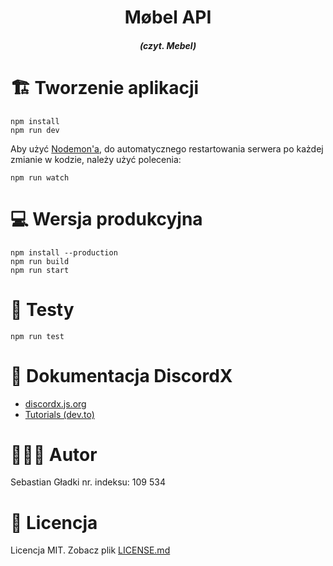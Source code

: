 <div>
  <h1 align="center">Møbel API</h1>
  <h4 align="center"><i>(czyt. Mebel)</i></h4>
</div>

# 🏗 Tworzenie aplikacji

```
npm install
npm run dev
```

Aby użyć [Nodemon'a](https://nodemon.io/), do automatycznego restartowania serwera po każdej zmianie w kodzie, należy
użyć polecenia:
```
npm run watch
```

# 💻 Wersja produkcyjna

```
npm install --production
npm run build
npm run start
```

# 🧪 Testy

```
npm run test
```

# 📜 Dokumentacja DiscordX

- [discordx.js.org](https://discordx.js.org)
- [Tutorials (dev.to)](https://dev.to/oceanroleplay/series/14317)

# 👷🏻‍♂️ Autor

Sebastian Gładki
nr. indeksu: 109 534

# 📜 Licencja

Licencja MIT.
Zobacz plik [LICENSE.md](LICENSE.md)
